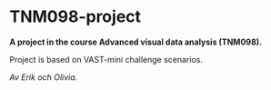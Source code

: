 # TNM098-project

**A project in the course Advanced visual data analysis  (TNM098).** 

Project is based on VAST-mini challenge scenarios. 

*Av Erik och Olivia.*
